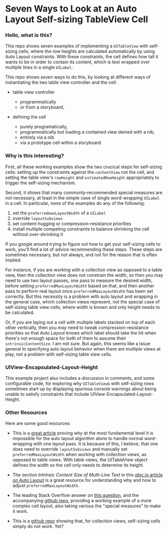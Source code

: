 Seven Ways to Look at an Auto Layout Self-sizing TableView Cell
=====================================================================

### Hello, what is this?

This repo shows seven examples of implementing a `UITableView` with
self-sizing cells, where the row heights are calculated automatically
by using Auto Layout constraints. With these constraints, the cell
defines how tall it wants to be in order to contain its content, which
is text wrapped over multiple lines in a single `UILabel`. 

This repo shows _seven_ ways to do this, by looking at different ways
of instantiating the two table view controller and the cell:

- table view controller
  - programmatically
  - or from a storyboard,

- defining the cell 
  - purely programatically,
  - programmatically but loading a contained view deined with a nib,
  - entirely via a nib
  - via a prototype cell within a storyboard

### Why is this interesting?

First, all these working examples show the two crucical steps for
self-sizing cells: setting up the constraints against the
`contentView` not the cell, and setting the table view's `rowHeight`
and `estimatedRowHeight` appropriately to trigger the self-sizing
mechanism.

Second, it shows that many commonly-recommended special measures are
_not_ necessary, at least in the simple case of single word-wrapping
`UILabel` in a cell. In particular, none of the examples do any of the
following:

1. set the `preferredmaxLayoutWidth` of a `UILabel`
2. override `layoutSubviews`
3. set content-hugging or compression-resistance priorities
4. install multiple competing constraints to balance shrinking the
   cell without over-shrinking it

If you google around trying to figure out how to get your self-sizing
cells to work, you'll find a lot of advice recommending these
steps. These steps are sometimes necessary, but not always, and not
for the reason that is often implied.

For instance, if you are working with a collection view as opposed to
a table view, then the collection view does not constrain the width,
so then you may need to use two layout passes, one pass to measure the
desired width, before setting `preferredMaxLayoutWidth` based on that,
and then another pass to perform real layout once
`preferredMaxLayoutWidth` has been set correctly. But this necessity
is a problem with auto layout and wrapping in the general case, which
collection views represent, not the special case of self-sizing table
view cells, where width is known and only height needs to be
calculated.

Or, if you are laying out a cell with multiple labels stacked on top
of each other vertically, then you _may_ need to tweak
compression-resistance priorities so that Auto Layout knows which
label should take the hit when there's not enough space for both of
them to assume their `intrinsicContentSize`. I am not sure. But again,
this seems like a issue general to specifying auto layout behavior
when there are multiple views at play, not a problem with self-sizing
table view cells.

### UIView-Encapsulated-Layout-Height

This example project also includes a discussion in comments, and some
configurable code, for exploring why `UITableView`s with self-sizing
rows sometimes start up by displaying spurious console warnings about
being unable to satisfy constraints that include
UIView-Encapsulated-Layout-Height.

### Other Resources

Here are some good resources:

- This is a
  [great article](http://devetc.org/code/2014/07/07/auto-layout-and-views-that-wrap.html)
  proving why at the most fundamental level it is impossible for the
  auto layout algorithm alone to handle normal word-wrapping with one
  layout pass. It is because of this, I believe, that one does need to
  override `layoutSubviews` and manually set `preferredMaxLayoutWidth`
  when working with collection views, as opposed to table views. With
  table views, the UITableView object defines the width so the cell
  only needs to determine its height.

- The section _Intrinsic Content Size of Multi-Line Text_ in this
  [objc.io article on Auto Layout](http://www.objc.io/issue-3/advanced-auto-layout-toolbox.html)
  is a great resource for understanding why and how to adjust `preferredMaxLayoutWidth`.

- The leading Stack Overflow answer on
  [this question](http://stackoverflow.com/questions/18746929/using-auto-layout-in-uitableview-for-dynamic-cell-layouts-variable-row-heights),
  and the accompanying
  [github repo](https://github.com/smileyborg/TableViewCellWithAutoLayoutiOS8),
  providing a working example of a more complex cell layout, also
  taking various the "special measures" to make it work.

- This is a
  [github repo](https://github.com/algal/SelfSizingCellsDemo) showing
  that, for collection views, self-sizing cells simply do not work. Yet?

